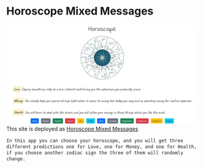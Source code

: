 # Horoscope Mixed Messages
![Horoscope Mixed Messages Screenshot](https://github.com/LeticiaPerdomenico/Horoscope--Mixed-Messages-/blob/main/horoscope.jpg)
This site is deployed as [Horoscope Mixed Messages](https://horoscope-mixed-messages.netlify.app/)

```
In this app you can choose your horoscope, and you will get three different predictions one for Love, one for Money, and one for Health, if you choose another zodiac sign the three of them will randomly change. 
```
